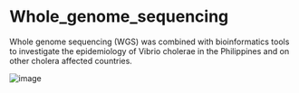 # Whole_genome_sequencing
Whole genome sequencing (WGS) was combined with bioinformatics tools to investigate the epidemiology of Vibrio cholerae in the Philippines and on other cholera affected countries.

![image](https://github.com/kalilamali/Whole_genome_sequencing/blob/master/WGS%20poster-1.png)
